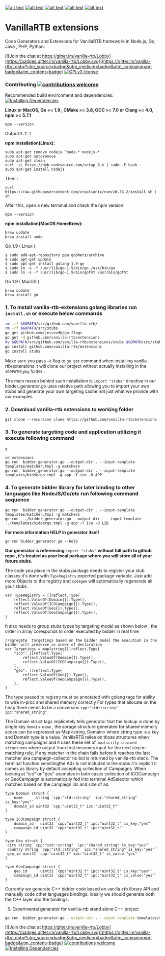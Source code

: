 [![alt text][1.1]][1]
[![alt text][2.1]][2]
[![alt text][3.1]][3]
[![alt text][4.1]][4]
[![alt text][5.1]][5]

[1.1]: http://i.imgur.com/tXSoThF.png (twitter icon with padding)
[2.1]: http://i.imgur.com/P3YfQoD.png (facebook icon with padding)
[3.1]: http://i.imgur.com/yCsTjba.png (google plus icon with padding)
[4.1]: http://i.imgur.com/YckIOms.png (tumblr icon with padding)
[5.1]: http://i.imgur.com/0o48UoR.png (github icon with padding)

[1]: http://www.twitter.com/vanilla_rtb
[2]: http://www.linkedin.com/company/vanillartb
[3]: https://plus.google.com/+VladimirVenediktov
[4]: http://forkbid.com
[5]: http://www.github.com/vanilla-rtb

# VanillaRTB extensions
Code Generators and Extensions for VanillaRTB framework in Node.js, Go, Java , PHP, Python.

[![Join the chat at https://gitter.im/vanilla-rtb/Lobby](https://badges.gitter.im/vanilla-rtb/Lobby.svg)](https://gitter.im/vanilla-rtb/Lobby?utm_source=badge&utm_medium=badge&utm_campaign=pr-badge&utm_content=badge) 
[![GPLv3 license](https://img.shields.io/badge/License-GPLv3-blue.svg)](http://perso.crans.org/besson/LICENSE.html)

### Contributing [![contributions welcome](https://img.shields.io/badge/contributions-welcome-brightgreen.svg?style=flat)](https://github.com/vanilla-rtb/extensions/issues)


Recommended build environment and dependencies: [![Installing Dependencies](https://img.shields.io/badge/Dependencies-wiki-green.svg)](https://github.com/vanilla-rtb/extensions/wiki/Installing-Dependencies)

**Linux or MacOS, Go >= 1.9 , CMake >= 3.8, GCC >= 7.0 or Clang >= 4.0, npm >= 5.7.1** 

```npm --version```

Output:```5.7.1```

**npm installation(Linux):**

```
sudo apt-get remove nodejs ^node-* nodejs-*
sudo apt-get autoremove
sudo apt-get clean
curl -sL https://deb.nodesource.com/setup_8.x | sudo -E bash -
sudo apt-get install nodejs
```

Then :
```
curl https://raw.githubusercontent.com/creationix/nvm/v0.33.2/install.sh | sh
```
After this, open a new terminal and check the npm version:

```
npm --version
```

**npm installation(MacOS HomeBrew):**
```
brew update
brew install node
```

Go 1.9 ( Linux )

```
$ sudo add-apt-repository ppa:gophers/archive
$ sudo apt-get update
$ sudo apt-get install golang-1.9-go
$ sudo ln -s -f /usr/lib/go-1.9/bin/go /usr/bin/go
$ sudo ln -s -f /usr/lib/go-1.9/bin/gofmt /usr/bin/gofmt
```

Go 1.9 ( MacOS )

```
brew update
brew install go
```
### 1. To install vanilla-rtb-extensions golang libraries run  ```install.sh``` or execute below commands

```bash
rm -rf $GOPATH/src/github.com/vanilla-rtb/
rm -rf $GOPATH/src/stubs
go get github.com/jessevdk/go-flags
go get -d github.com/vanilla-rtb/extensions
mv $GOPATH/src/github.com/vanilla-rtb/extensions/stubs $GOPATH/src/stubs
go install github.com/vanilla-rtb/extensions
go install stubs
```

Make sure you pass ```-d``` flag to  ```go get``` command when installing vanilla-rtb/extensions it will clone our project
without actually installing in the ```$GOPATH\pkg``` folder .

The main reason behind such installation is  ```import "stubs"``` directive in our bidder_generator.go uses relative path allowing you to import your own stubs and  generate your own targeting cache not just what we provide with our examples

### 2. Download vanilla-rtb extensions to working folder 
```
git clone --recursive clone https://github.com/vanilla-rtb/extensions 
```

### 3. To generate targeting code and application utilizing it execute following command
s 
```
cd extensions
go run  bidder_generator.go --output-dir . --input-template templates/matcher.tmpl -g matchers
go run  bidder_generator.go --output-dir . --input-template templates/biddergo.tmpl -g app -T ico -B APP
```
### 4. To generate bidder library for later binding to other languages like NodeJS/Go/etc run following command sequence  
```
go run  bidder_generator.go --output-dir . --input-template templates/matcher.tmpl -g matchers
go run  ../bidder_generator.go --output-dir . --input-template ../templates/biddergo.tmpl -g app -T ico -B LIB
```
**For more information HELP in generator itself**
```
go run bidder_generator.go --help
```

**Our generator is referencing** ``` import "stubs" ``` **without full path to github repo , it's treated as your local package
where you will store all of your future stubs.**

The code you place in the stubs package needs to register your stub classes it's done with
```TypeRegistry``` exported package variable.
Just add more  Objects to the registry  and ```codegen``` will automatically regenerate all your stubs.  

```
var TypeRegistry = []reflect.Type{
    reflect.ValueOf(Domain{}).Type(),
    reflect.ValueOf(ICOCampaign{}).Type(),
    reflect.ValueOf(Geo{}).Type(),
    reflect.ValueOf(GeoCampaign{}).Type(),
}
```

It also needs to group stubs types by targeting model as shown below , the order in array coresponds to order executed by bidder in real time 

```
//agregate  targetings based on the bidder model the execution in the bidder will preserve as order of declaration
var Targetings = map[string][]reflect.Type{
    "ico": []reflect.Type{
        reflect.ValueOf(Domain{}).Type(),
        reflect.ValueOf(ICOCampaign{}).Type(),
    },
    "geo": []reflect.Type{
        reflect.ValueOf(Geo{}).Type(),
        reflect.ValueOf(GeoCampaign{}).Type(),
    },
}
```

The type passed to registry must be annotated with golang tags for ability to wire in-proc and shared memory correctly 
For types that allocate on the heap there needs to be a conversion ```cpp:"std::string" ipc:"shared_string"```

The Domain struct tags implicetely tells generator that the lookup is done by single key ```domain name``` , the sorage structure generated for shared memory acess can be expressed as Map<string, Domain> where string type is a key and Domain type is a value. VanillaRTB relies on those structures when matching campaigns and it uses these set of ```implicitly chained structures``` where output from first becomes input for the next step in matching rule, if any matcher in the chain fails before it reaches the last matcher aka campaign-collector no bid is returned by vanilla-rtb stack.
The terminal function selectingthe Ads is not included in the stubs it's implicit it comes as library by default accepting collection of Campaigns.
When looking at "ico" or "geo" examples in both cases collection of ICOCampaign or GeoCampaign is automatically fed into terminal AdSelector which matches based on the campaign ids and size of ad. 

```
type Domain struct {
    name      string `cpp:"std::string"  ipc:"shared_string" is_key:"yes"`
    domain_id uint32 `cpp:"uint32_t" ipc:"uint32_t"`
}

type ICOCampaign struct {
    domain_id   uint32 `cpp:"uint32_t" ipc:"uint32_t" is_key:"yes"`
    campaign_id uint32 `cpp:"uint32_t" ipc:"uint32_t"`
}

type Geo struct {
 city string `cpp:"std::string"  ipc:"shared_string" is_key:"yes"`
 country string `cpp:"std::string"  ipc:"shared_string" is_key:"yes"`
 geo_id uint32 `cpp:"uint32_t" ipc:"uint32_t" is_value:"yes"`
}

type GeoCampaign struct {
    geo_id      uint32 `cpp:"uint32_t" ipc:"uint32_t" is_key:"yes"`
    campaign_id uint32 `cpp:"uint32_t" ipc:"uint32_t" is_value:"yes"`
}
```

Currently we generate C++ bidder code based on vanilla-rtb library API and manually code other languages bindings.
Ideally we should generate both the C++ layer and the bindings.
 
5. Experimental generator for vanilla-rtb stand alone C++ project 
```bash
go run  bidder_generator.go --output-dir . --input-template templates/cmake.tmpl -g cmake
```

[![Join the chat at https://gitter.im/vanilla-rtb/Lobby](https://badges.gitter.im/vanilla-rtb/Lobby.svg)](https://gitter.im/vanilla-rtb/Lobby?utm_source=badge&utm_medium=badge&utm_campaign=pr-badge&utm_content=badge)
[![contributions welcome](https://img.shields.io/badge/contributions-welcome-brightgreen.svg?style=flat)](https://github.com/vanilla-rtb/extensions/issues)
[![Installing Dependencies](https://img.shields.io/badge/Dependencies-wiki-green.svg)](https://github.com/vanilla-rtb/extensions/wiki/Installing-Dependencies)
